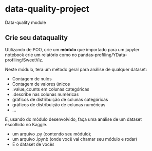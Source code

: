 # data-quality-project
Data-quality module
## Crie seu dataquality 

Utilizando de POO, crie um **módulo** que importado para um jupyter notebook crie um relatório como no pandas-profiling/YData-profiling/SweetViz.

Neste módulo, tera um método geral para análise de qualquer dataset:
  - Contagem de nulos
  - Contagem de valores únicos 
  - .value_counts em colunas categóricas
  - .describe nas colunas numéricas 
  - gráficos de distribuição de colunas categóricas 
  - gráficos de distribuição de colunas numéricas 
  - ... 

E, usando do módulo desenvolvido, faça uma análise de um dataset escolhido no Kaggle.
  - um arquivo .py (contendo seu módulo);
  - um arquivo .ipynb (onde você vai chamar seu módulo e rodar)
  - E o dataset de vocês

